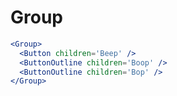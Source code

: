 # Group

```.jsx
<Group>
  <Button children='Beep' />
  <ButtonOutline children='Boop' />
  <ButtonOutline children='Bop' />
</Group>
```

